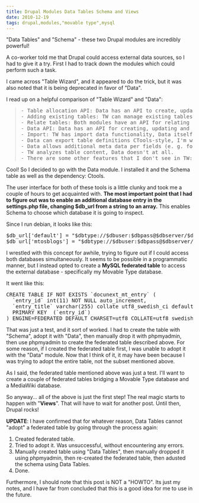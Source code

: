 ```yaml
---
title: Drupal Modules Data Tables Schema and Views
date: 2010-12-19
tags: drupal,modules,"movable type",mysql
---
```

"Data Tables" and "Schema" - these two Drupal modules are incredibly powerful!

A co-worker told me that Drupal could access external data sources, so I had to give it a try. First I had to track down the modules which could perform such a task.

I came across "Table Wizard", and it appeared to do the trick, but it was also noted that it is being deprecated in favor of "Data".

I read up on a helpful comparison of "Table Wizard" and "Data":

<blockquote class="svxlb"><pre>
- Table allocation API: Data has an API to create, update and delete tables, TW doesn't.
- Adding existing tables: TW can manage existing tables, create Schema API information and generate views integration for it. Data can do this only with its own tables. However, Data uses very similar approaches to generate schema API information and views integration for its tables. Adding existing tables would be a rather small change. Both modules rely heavily on schema module for some of this functionality.
- Relate tables: Both modules have an API for relating tables (Data has also a UI for it, don't know about TW).
- Data API: Data has an API for creating, updating and deleting records in data tables. I am looking into strengthening this API. TW does not have such an API and I'm not sure whether it should/is planning to do so.
- Import: TW has import data functionality, Data itself does not have any. Data relies on FeedAPI for importing data (see FeedAPI Data module).
- Data can export table definitions CTools-style, I'm working on a install() update() infrastructure ATM so that we can use Data better as API for other contrib modules.
- Data allows additional meta data per fields (e. g. for defining human readable labels).
- TW analyzes table content, Data doesn't at all.
- There are some other features that I don't see in TW: Configure which views handlers to pick for which fields, search integration, relating data records to nodes (working on that one), manage differences between schema info and table. Some of these features may fit into TW's concept, others may not. I don't know.
</pre></blockquote>

Cool! So I decided to go with the Data module. I installed it and the Schema table as well as the dependency: Ctools.

The user interface for both of these tools is a little clunky and took me a couple of hours to get acquainted with. **The most important point that I had to figure out was to enable an additional database entry in the settings.php file, changing $db_url from a string to an array.** This enables Schema to choose which database it is going to inspect.

Since I run debian, it looks like this:

<pre class="sh_php">
$db_url['default'] = "$dbtype://$dbuser:$dbpass@$dbserver/$dbname";
$db_url['mtosblogs'] = "$dbtype://$dbuser:$dbpass@$dbserver/$otherdbname";
</pre>

I wrestled with this concept for awhile, trying to figure out if I could access both databases simultaneously. It seems to be possible in a programmatic manner, but I instead opted to create a **MySQL federated table** to access the external database - specifically my Movable Type database.

It went like this:

<pre class="sh_sql">
CREATE TABLE IF NOT EXISTS `docunext_mt_entry` (
  `entry_id` int(11) NOT NULL auto_increment,
  `entry_title` varchar(255) collate utf8_swedish_ci default NULL,
  PRIMARY KEY  (`entry_id`)
) ENGINE=FEDERATED DEFAULT CHARSET=utf8 COLLATE=utf8_swedish_ci CONNECTION='mysql://drupal6:****@localhost:3306/mtosblogs/mt_entry';
</pre>

That was just a test, and it sort of worked. I had to create the table with "Schema", adopt it with "Data", then manually drop it with phpmyadmin, then use phpmyadmin to create the federated table described above. For some reason, if I created the federated table first, I was unable to adopt it with the "Data" module. Now that I think of it, it may have been because I was trying to adopt the entire table, not the subset mentioned above.

As I said, the federated table mentioned above was just a test. I'll want to create a couple of federated tables bridging a Movable Type database and a MediaWiki database.

So anyway... all of the above is just the first step! The real magic starts to happen with "**Views**". That will have to wait for another post. Until then, Drupal rocks!

**UPDATE**: I have confirmed that for whatever reason, Data Tables cannot "adopt" a federated table by going through the process again:

1. Created federated table.
2. Tried to adopt it. Was unsuccessful, without encountering any errors.
3. Manually created table using "Data Tables", then manually dropped it using phpmyadmin, then re-created the federated table, then adusted the schema using Data Tables.
4. Done.

Furthermore, I should note that this post is NOT a "HOWTO". Its just my notes, and I have far from concluded that this is a good idea for me to use in the future.

